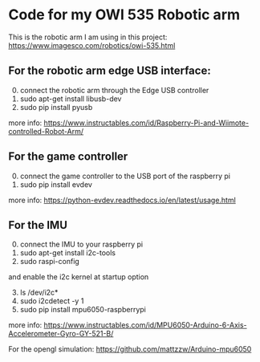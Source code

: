 # Code for my OWI 535 Robotic arm

This is the robotic arm I am using in this project:
https://www.imagesco.com/robotics/owi-535.html

## For the robotic arm edge USB interface:

0. connect the robotic arm through the Edge USB controller
1. sudo apt-get install libusb-dev
2. sudo pip install pyusb

more info: https://www.instructables.com/id/Raspberry-Pi-and-Wiimote-controlled-Robot-Arm/

## For the game controller

0. connect the game controller to the USB port of the raspberry pi
1. sudo pip install evdev

more info: https://python-evdev.readthedocs.io/en/latest/usage.html

## For the IMU

0. connect the IMU to your raspberry pi
1. sudo apt-get install i2c-tools
2. sudo raspi-config 

and enable the i2c kernel at startup option

3. ls /dev/i2c*
4. sudo i2cdetect -y 1
5. sudo pip install mpu6050-raspberrypi

more info: 
https://www.instructables.com/id/MPU6050-Arduino-6-Axis-Accelerometer-Gyro-GY-521-B/

For the opengl simulation:
https://github.com/mattzzw/Arduino-mpu6050

